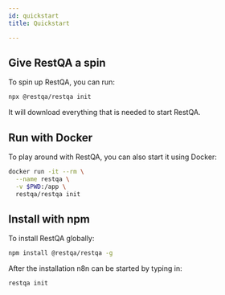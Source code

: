 ```yaml
---
id: quickstart
title: Quickstart

---
```



## Give RestQA a spin

To spin up RestQA, you can run:

```bash
npx @restqa/restqa init
```

It will download everything that is needed to start RestQA.

## Run with Docker

To play around with RestQA, you can also start it using Docker:

```bash
docker run -it --rm \
  --name restqa \
  -v $PWD:/app \
  restqa/restqa init
```

## Install with npm

To install RestQA globally:

```bash
npm install @restqa/restqa -g
```

After the installation n8n can be started by typing in:

```bash
restqa init
```
